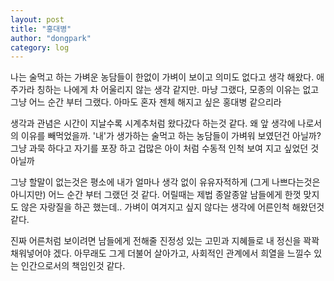 ```yaml
---
layout: post
title: "홍대병"
author: "dongpark"
category: log
---
```


나는 술먹고 하는 가벼운 농담들이 한없이 가벼이 보이고 의미도 없다고 생각 해왔다. 
애주가라 칭하는 나에게 차 어울리지 않는 생각 같지만. 
마냥 그랬다, 모종의 이유는 없고 그냥 어느 순간 부터 그랬다. 아마도 혼자 젠체 해지고 싶은 홍대병 같으리라

생각과 관념은 시간이 지날수록 시계추처럼 왔다갔다 하는것 같다. 왜 앞 생각에 나로서의 이유를 빼먹었을까.
'내'가 생가하는 술먹고 하는 농담들이 가벼워 보였던건 아닐까? 
그냥 과묵 하다고 자기를 포장 하고 겁많은 아이 처럼 수동적 인척 보여 지고 싶었던 것 아닐까

그냥 할말이 없는것은 평소에 내가 얼마나 생각 없이 유유자적하게 (그게 나쁘다는것은 아니지만) 어느 순간 부터 그랬던 것 같다.
어릴때는 제법 종알종알 남들에게 한껏 맞지도 않은 자랑질을 하곤 했는데.. 가벼이 여겨지고 싶지 않다는 생각에 어른인척 해왔던것 같다.

진짜 어른처럼 보이려면 남들에게 전해줄 진정성 있는 고민과 지혜들로 내 정신을 꽉꽉 채워넣어야 겠다.
아무래도 그게 더불어 살아가고, 사회적인 관계에서 희열을 느낄수 있는 인간으로서의 책임인것 같다.
